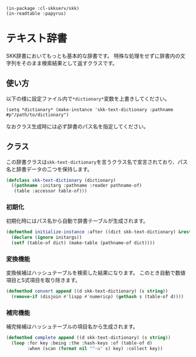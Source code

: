     (in-package :cl-skkserv/skk)
    (in-readtable :papyrus)

# テキスト辞書

SKK辞書においてもっとも基本的な辞書です。
特殊な処理をせずに辞書内の文字列をそのまま検索結果として返すクラスです。

## 使い方

以下の様に設定ファイル内で`*dictionary*`変数を上書きしてください。

    (setq *dictionary* (make-instance 'skk-text-dictionary :pathname #p"/path/to/dictionary")

なおクラス生成時には必ず辞書のパス名を指定してください。

## クラス

この辞書クラスは`skk-text-dictionary`を言うクラス名で宣言されており、パス名と辞書データの二つを保持します。

```lisp
(defclass skk-text-dictionary (dictionary)
  ((pathname :initarg :pathname :reader pathname-of)
   (table :accessor table-of)))
```

### 初期化

初期化時にはパス名から自動で辞書テーブルが生成されます。


```lisp
(defmethod initialize-instance :after ((dict skk-text-dictionary) &rest initargs)
  (declare (ignore initargs))
  (setf (table-of dict) (make-table (pathname-of dict))))
```

### 変換機能

変換候補はハッシュテーブルを検索した結果になります。
このとき自動で数値項目とS式項目を取り除きます。

```lisp
(defmethod convert append ((d skk-text-dictionary) (s string))
  (remove-if (disjoin #'lispp #'numericp) (gethash s (table-of d))))
```

### 補完機能

補完候補はハッシュテーブルの項目名から生成されます。

```lisp
(defmethod complete append ((d skk-text-dictionary) (s string))
  (loop :for key :being :the :hash-keys :of (table-of d)
        :when (scan (format nil "^~a" s) key) :collect key))
```
